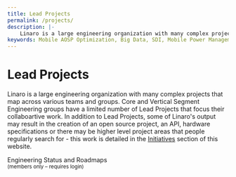 ```yaml
---
title: Lead Projects
permalink: /projects/
description: |-
    Linaro is a large engineering organization with many complex projects that map across various teams and groups.
keywords: Mobile AOSP Optimization, Big Data, SDI, Mobile Power Management, ARM Kernel Collaboration, Open Source ARM Tools, Security, OpenDataPlane, ODP, specifications
---
```

# Lead Projects

Linaro is a large engineering organization with many complex projects that map across various teams and groups. Core and Vertical Segment Engineering groups have a limited number of Lead Projects that focus their collaboartive work. In addition to Lead Projects, some of Linaro's output may result in the creation of an open source project, an API, hardware specifications or there may be higher level project areas that people regularly search for - this work is detailed in the [Initiatives](http://www.linaro.org/initiatives/) section of this website.


<a class="btn btn-lead-projects">
<i class="glyphicon glyphicon-lock"></i>
Engineering Status and Roadmaps <br>
<small>(members only – requires login)</small>
</a>
